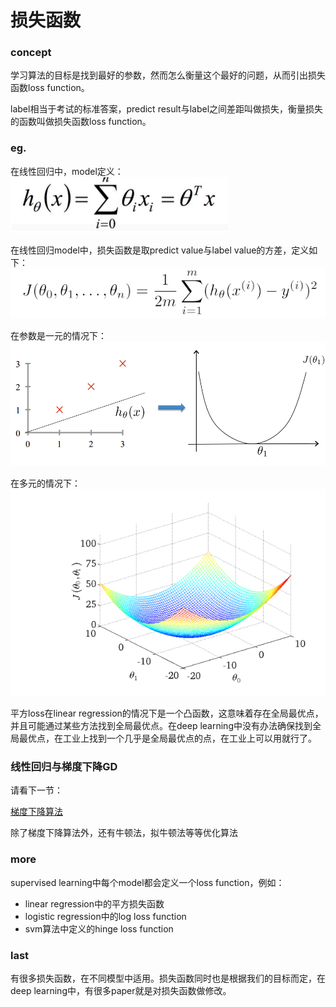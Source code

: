 # 损失函数

### concept
学习算法的目标是找到最好的参数，然而怎么衡量这个最好的问题，从而引出损失函数loss function。

label相当于考试的标准答案，predict result与label之间差距叫做损失，衡量损失的函数叫做损失函数loss function。

### eg.
在线性回归中，model定义：
![](./20170521165243.png)

在线性回归model中，损失函数是取predict value与label value的方差，定义如下：
![](./20170521165348.png)

在参数是一元的情况下：
![](./20170521171921.png)

在多元的情况下：
![](./20170521171944.png)

平方loss在linear regression的情况下是一个凸函数，这意味着存在全局最优点，并且可能通过某些方法找到全局最优点。在deep learning中没有办法确保找到全局最优点，在工业上找到一个几乎是全局最优点的点，在工业上可以用就行了。

### 线性回归与梯度下降GD
请看下一节：

[梯度下降算法](https://github.com/bobkentt/Learning-machine-from-scratch-/blob/master/alg-base/ch1/%E6%A2%AF%E5%BA%A6%E4%B8%8B%E9%99%8D.md)

除了梯度下降算法外，还有牛顿法，拟牛顿法等等优化算法

### more
supervised learning中每个model都会定义一个loss function，例如：
* linear regression中的平方损失函数
* logistic regression中的log loss function
* svm算法中定义的hinge loss function

### last
有很多损失函数，在不同模型中适用。损失函数同时也是根据我们的目标而定，在deep learning中，有很多paper就是对损失函数做修改。
